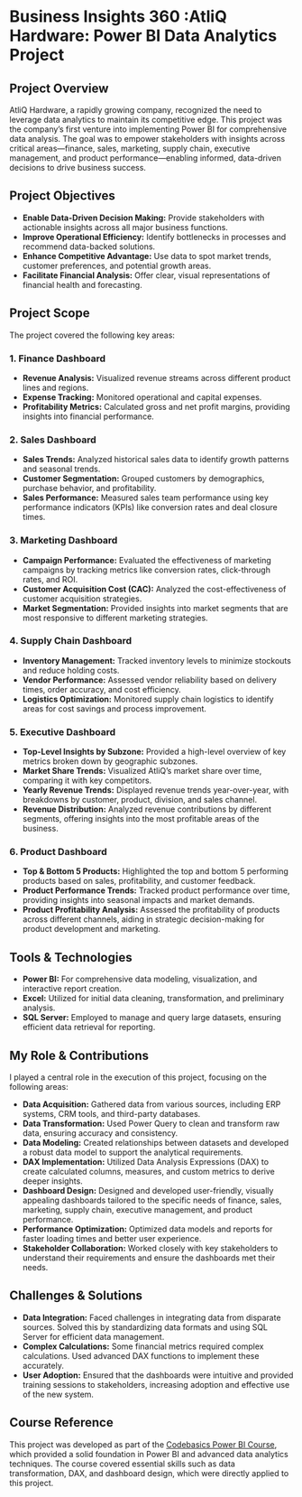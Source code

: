 # Business Insights 360 :AtliQ Hardware: Power BI Data Analytics Project

## Project Overview

AtliQ Hardware, a rapidly growing company, recognized the need to leverage data analytics to maintain its competitive edge. This project was the company’s first venture into implementing Power BI for comprehensive data analysis. The goal was to empower stakeholders with insights across critical areas—finance, sales, marketing, supply chain, executive management, and product performance—enabling informed, data-driven decisions to drive business success.

## Project Objectives

- **Enable Data-Driven Decision Making:** Provide stakeholders with actionable insights across all major business functions.
- **Improve Operational Efficiency:** Identify bottlenecks in processes and recommend data-backed solutions.
- **Enhance Competitive Advantage:** Use data to spot market trends, customer preferences, and potential growth areas.
- **Facilitate Financial Analysis:** Offer clear, visual representations of financial health and forecasting.

## Project Scope

The project covered the following key areas:

### 1. **Finance Dashboard**
   - **Revenue Analysis:** Visualized revenue streams across different product lines and regions.
   - **Expense Tracking:** Monitored operational and capital expenses.
   - **Profitability Metrics:** Calculated gross and net profit margins, providing insights into financial performance.

### 2. **Sales Dashboard**
   - **Sales Trends:** Analyzed historical sales data to identify growth patterns and seasonal trends.
   - **Customer Segmentation:** Grouped customers by demographics, purchase behavior, and profitability.
   - **Sales Performance:** Measured sales team performance using key performance indicators (KPIs) like conversion rates and deal closure times.

### 3. **Marketing Dashboard**
   - **Campaign Performance:** Evaluated the effectiveness of marketing campaigns by tracking metrics like conversion rates, click-through rates, and ROI.
   - **Customer Acquisition Cost (CAC):** Analyzed the cost-effectiveness of customer acquisition strategies.
   - **Market Segmentation:** Provided insights into market segments that are most responsive to different marketing strategies.

### 4. **Supply Chain Dashboard**
   - **Inventory Management:** Tracked inventory levels to minimize stockouts and reduce holding costs.
   - **Vendor Performance:** Assessed vendor reliability based on delivery times, order accuracy, and cost efficiency.
   - **Logistics Optimization:** Monitored supply chain logistics to identify areas for cost savings and process improvement.

### 5. **Executive Dashboard**
   - **Top-Level Insights by Subzone:** Provided a high-level overview of key metrics broken down by geographic subzones.
   - **Market Share Trends:** Visualized AtliQ’s market share over time, comparing it with key competitors.
   - **Yearly Revenue Trends:** Displayed revenue trends year-over-year, with breakdowns by customer, product, division, and sales channel.
   - **Revenue Distribution:** Analyzed revenue contributions by different segments, offering insights into the most profitable areas of the business.

### 6. **Product Dashboard**
   - **Top & Bottom 5 Products:** Highlighted the top and bottom 5 performing products based on sales, profitability, and customer feedback.
   - **Product Performance Trends:** Tracked product performance over time, providing insights into seasonal impacts and market demands.
   - **Product Profitability Analysis:** Assessed the profitability of products across different channels, aiding in strategic decision-making for product development and marketing.

## Tools & Technologies

- **Power BI:** For comprehensive data modeling, visualization, and interactive report creation.
- **Excel:** Utilized for initial data cleaning, transformation, and preliminary analysis.
- **SQL Server:** Employed to manage and query large datasets, ensuring efficient data retrieval for reporting.

## My Role & Contributions

I played a central role in the execution of this project, focusing on the following areas:

- **Data Acquisition:** Gathered data from various sources, including ERP systems, CRM tools, and third-party databases.
- **Data Transformation:** Used Power Query to clean and transform raw data, ensuring accuracy and consistency.
- **Data Modeling:** Created relationships between datasets and developed a robust data model to support the analytical requirements.
- **DAX Implementation:** Utilized Data Analysis Expressions (DAX) to create calculated columns, measures, and custom metrics to derive deeper insights.
- **Dashboard Design:** Designed and developed user-friendly, visually appealing dashboards tailored to the specific needs of finance, sales, marketing, supply chain, executive management, and product performance.
- **Performance Optimization:** Optimized data models and reports for faster loading times and better user experience.
- **Stakeholder Collaboration:** Worked closely with key stakeholders to understand their requirements and ensure the dashboards met their needs.

## Challenges & Solutions

- **Data Integration:** Faced challenges in integrating data from disparate sources. Solved this by standardizing data formats and using SQL Server for efficient data management.
- **Complex Calculations:** Some financial metrics required complex calculations. Used advanced DAX functions to implement these accurately.
- **User Adoption:** Ensured that the dashboards were intuitive and provided training sessions to stakeholders, increasing adoption and effective use of the new system.
				
																																																																									

## Course Reference

This project was developed as part of the [Codebasics Power BI Course]([#](https://codebasics.io/bootcamps/data-analytics-bootcamp-with-practical-job-assistance)), which provided a solid foundation in Power BI and advanced data analytics techniques. The course covered essential skills such as data transformation, DAX, and dashboard design, which were directly applied to this project.


